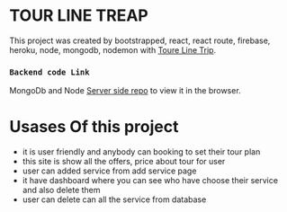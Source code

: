 # TOUR LINE TREAP 

This project was created by bootstrapped, react, react route, firebase, heroku, node, mongodb, nodemon  with [Toure Line Trip](https://tourlinetrip.web.app/).


### `Backend code Link`
MongoDb and Node [Server side repo](https://github.com/programming-hero-web-course1/tourism-or-delivery-website-server-side-showkhin1997) to view it in the browser.

# Usases Of this project
- it is user friendly and anybody can booking to set their tour plan
- this site is show all the offers, price about tour for user
- user can added service from add service page
- it have dashboard where you can see  who have choose their service and also delete them
- user can delete can all the service from database
